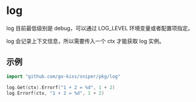 # log

log 目前最低级别是 debug，可以通过 LOG_LEVEL 环境变量或者配置项指定。

log 会记录上下文信息，所以需要传入一个 ctx 才能获取 log 实例。

## 示例

```go
import "github.com/go-kiss/sniper/pkg/log"

log.Get(ctx).Errorf("1 + 2 = %d", 1 + 2)
log.Errorf(ctx, "1 + 2 = %d", 1 + 2)
```
